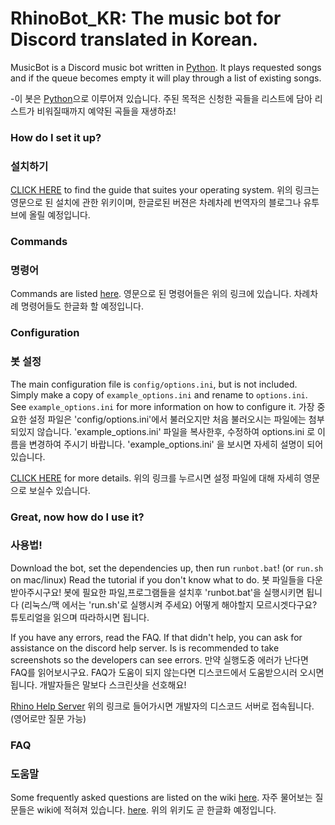 # RhinoBot_KR: The music bot for Discord translated in Korean.

MusicBot is a Discord music bot written in [Python](https://www.python.org "Python homepage"). It plays requested songs and if the queue becomes empty it will play through a list of existing songs.

-이 봇은 [Python](https://www.python.org "Python homepage")으로 이루어져 있습니다. 주된 목적은 신청한 곡들을 리스트에 담아 리스트가 비워질때까지 예약된 곡들을 재생하죠!

### How do I set it up?
### 설치하기

[CLICK HERE](https://github.com/SexualRhinoceros/MusicBot/wiki) to find the guide that suites your operating system.
위의 링크는 영문으로 된 설치에 관한 위키이며, 한글로된 버젼은 차례차례 번역자의 블로그나 유투브에 올릴 예정입니다.


### Commands
### 명령어

Commands are listed [here](https://github.com/SexualRhinoceros/MusicBot/wiki/Commands "Commands list").
영문으로 된 명령어들은 위의 링크에 있습니다. 차례차례 명령어들도 한글화 할 예정입니다.

### Configuration
### 봇 설정

The main configuration file is `config/options.ini`, but is not included.  Simply make a copy of `example_options.ini` and rename to `options.ini`.  See `example_options.ini` for more information on how to configure it.
가장 중요한 설정 파일은 'config/options.ini'에서 불러오지만 처음 불러오시는 파일에는 첨부되있지 않습니다. 'example_options.ini' 파일을 복사한후, 수정하여 options.ini 로 이름을 변경하여 주시기 바랍니다. 'example_options.ini' 을 보시면 자세히 설명이 되어 있습니다.

[CLICK HERE](https://github.com/SexualRhinoceros/MusicBot/wiki/Configuration) for more details.
위의 링크를 누르시면 설정 파일에 대해 자세히 영문으로 보실수 있습니다.

### Great, now how do I use it?
### 사용법!
Download the bot, set the dependencies up, then run `runbot.bat`! (or `run.sh` on mac/linux)  Read the tutorial if you don't know what to do.
봇 파일들을 다운받아주시구요! 봇에 필요한 파일,프로그램들을 설치후 'runbot.bat'을 실행시키면 됩니다 (리눅스/맥 에서는 'run.sh'로 실행시켜 주세요) 어떻게 해야할지 모르시겟다구요? 튜토리얼을 읽으며 따라하시면 됩니다.

If you have any errors, read the FAQ. If that didn't help, you can ask for assistance on the discord help server. Is is recommended to take screenshots so the developers can see errors.
만약 실행도중 에러가 난다면 FAQ를 읽어보시구요. FAQ가 도움이 되지 않는다면 디스코드에서 도움받으시러 오시면 됩니다. 개발자들은 말보다 스크린샷을 선호해요!

[Rhino Help Server](http://discord.me/rhinohelp "Discord link")
위의 링크로 들어가시면 개발자의 디스코드 서버로 접속됩니다. (영어로만 질문 가능)

### FAQ
### 도움말

Some frequently asked questions are listed on the wiki [here](https://github.com/SexualRhinoceros/MusicBot/wiki/FAQ "Wiki").
자주 물어보는 질문들은 wiki에 적혀져 있습니다. [here](https://github.com/SexualRhinoceros/MusicBot/wiki/FAQ "Wiki").
위의 위키도 곧 한글화 예정입니다.
